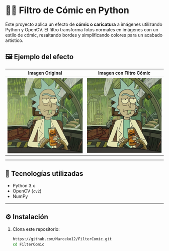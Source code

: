 # 🦸‍♂️ Filtro de Cómic en Python

Este proyecto aplica un efecto de **cómic o caricatura** a imágenes utilizando Python y OpenCV. El filtro transforma fotos normales en imágenes con un estilo de cómic, resaltando bordes y simplificando colores para un acabado artístico.

## 🖼️ Ejemplo del efecto

| Imagen Original | Imagen con Filtro Cómic |
|-----------------|--------------------------|
| ![original](original.png) | ![comic](comic.png) |


---

## 🧰 Tecnologías utilizadas

- Python 3.x
- OpenCV (`cv2`)
- NumPy

---

## ⚙️ Instalación

1. Clona este repositorio:
   ```bash
   https://github.com/Marceko12/FilterComic.git
   cd FilterComic
